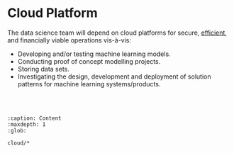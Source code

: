 # Cloud Platform

The data science team will depend on cloud platforms for secure, [efficient](https://dictionary.cambridge.org/us/dictionary/english/efficient), and financially viable operations vis-à-vis:

* Developing and/or testing machine learning models.
* Conducting proof of concept modelling projects.
* Storing data sets.
* Investigating the design, development and deployment of solution patterns for machine learning systems/products.

<br>
<br>

```{toctree}
:caption: Content
:maxdepth: 1
:glob:

cloud/*
```

<br>
<br>

<br>
<br>

<br>
<br>

<br>
<br>
